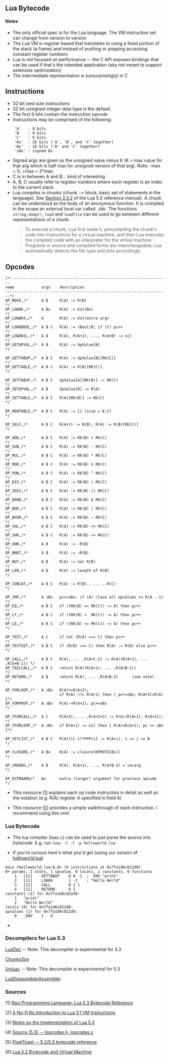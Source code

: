## Lua Bytecode

#### Notes

- The only official spec is for the Lua language. The VM instruction set can change from version to version
- The Lua VM is register based that translates to using a fixed portion of the stack (a frame) and instead of pushing or popping accessing constant register numbers
- Lua is not focused on performance -- the C API exposes bindings that can be used if that's the intended application (aka not meant to support extensive optimization)
- The intermediate representation is (unsurprisingly) in C

## Instructions
- 32 bit ixed size instructions
- 32 bit unsigned integer data type is the default.
- The first 6 bits contain the instruction opcode
- Instructions may be comprised of the following:
```
	'A'   : 8 bits
	'B'   : 9 bits
	'C'   : 9 bits
	'Ax'  : 26 bits ('A', 'B', and 'C' together)
	'Bx'  : 18 bits ('B' and 'C' together)
	'sBx' : signed Bx

```
- Signed args are given as the unsigned value minus K (K = max value for that arg which is half max for unsigned version of that arg). Note: -max = 0, +max = 2*max.
- C is in between A and B... kind of interesting
- A, B, C usually refer to register numbers where each register is an index to the current stack
- Lua compiles in chunks (chunk ::= block, basic set of statements in the language). See [Section 3.3.2](https://www.lua.org/manual/5.3/manual.html#3.3.2) of the Lua 5.3 reference manual). A chunk can be understood as the body of an anonymous function. It is compiled in the scope an external local var called `_ENV`. The functions `string.dump()`, `load` and `loadfile` can be used to go between different representations of a chunk.
	> To execute a chunk, Lua first loads it, precompiling the chunk's code into instructions for a virtual machine, and then Lua executes the compiled code with an interpreter for the virtual machine
	>Programs in source and compiled forms are interchangeable; Lua automatically detects the file type and acts accordingly

## Opcodes

```
/*----------------------------------------------------------------------
name            args    description
------------------------------------------------------------------------*/
OP_MOVE,/*      A B     R(A) := R(B)                                    */
OP_LOADK,/*     A Bx    R(A) := Kst(Bx)                                 */
OP_LOADKX,/*    A       R(A) := Kst(extra arg)                          */
OP_LOADBOOL,/*  A B C   R(A) := (Bool)B; if (C) pc++                    */
OP_LOADNIL,/*   A B     R(A), R(A+1), ..., R(A+B) := nil                */
OP_GETUPVAL,/*  A B     R(A) := UpValue[B]                              */

OP_GETTABUP,/*  A B C   R(A) := UpValue[B][RK(C)]                       */
OP_GETTABLE,/*  A B C   R(A) := R(B)[RK(C)]                             */

OP_SETTABUP,/*  A B C   UpValue[A][RK(B)] := RK(C)                      */
OP_SETUPVAL,/*  A B     UpValue[B] := R(A)                              */
OP_SETTABLE,/*  A B C   R(A)[RK(B)] := RK(C)                            */

OP_NEWTABLE,/*  A B C   R(A) := {} (size = B,C)                         */

OP_SELF,/*      A B C   R(A+1) := R(B); R(A) := R(B)[RK(C)]             */

OP_ADD,/*       A B C   R(A) := RK(B) + RK(C)                           */
OP_SUB,/*       A B C   R(A) := RK(B) - RK(C)                           */
OP_MUL,/*       A B C   R(A) := RK(B) * RK(C)                           */
OP_MOD,/*       A B C   R(A) := RK(B) % RK(C)                           */
OP_POW,/*       A B C   R(A) := RK(B) ^ RK(C)                           */
OP_DIV,/*       A B C   R(A) := RK(B) / RK(C)                           */
OP_IDIV,/*      A B C   R(A) := RK(B) // RK(C)                          */
OP_BAND,/*      A B C   R(A) := RK(B) & RK(C)                           */
OP_BOR,/*       A B C   R(A) := RK(B) | RK(C)                           */
OP_BXOR,/*      A B C   R(A) := RK(B) ~ RK(C)                           */
OP_SHL,/*       A B C   R(A) := RK(B) << RK(C)                          */
OP_SHR,/*       A B C   R(A) := RK(B) >> RK(C)                          */
OP_UNM,/*       A B     R(A) := -R(B)                                   */
OP_BNOT,/*      A B     R(A) := ~R(B)                                   */
OP_NOT,/*       A B     R(A) := not R(B)                                */
OP_LEN,/*       A B     R(A) := length of R(B)                          */

OP_CONCAT,/*    A B C   R(A) := R(B).. ... ..R(C)                       */

OP_JMP,/*       A sBx   pc+=sBx; if (A) close all upvalues >= R(A - 1)  */
OP_EQ,/*        A B C   if ((RK(B) == RK(C)) ~= A) then pc++            */
OP_LT,/*        A B C   if ((RK(B) <  RK(C)) ~= A) then pc++            */
OP_LE,/*        A B C   if ((RK(B) <= RK(C)) ~= A) then pc++            */

OP_TEST,/*      A C     if not (R(A) <=> C) then pc++                   */
OP_TESTSET,/*   A B C   if (R(B) <=> C) then R(A) := R(B) else pc++     */

OP_CALL,/*      A B C   R(A), ... ,R(A+C-2) := R(A)(R(A+1), ... ,R(A+B-1)) */
OP_TAILCALL,/*  A B C   return R(A)(R(A+1), ... ,R(A+B-1))              */
OP_RETURN,/*    A B     return R(A), ... ,R(A+B-2)      (see note)      */

OP_FORLOOP,/*   A sBx   R(A)+=R(A+2);
                        if R(A) <?= R(A+1) then { pc+=sBx; R(A+3)=R(A) }*/
OP_FORPREP,/*   A sBx   R(A)-=R(A+2); pc+=sBx                           */

OP_TFORCALL,/*  A C     R(A+3), ... ,R(A+2+C) := R(A)(R(A+1), R(A+2));  */
OP_TFORLOOP,/*  A sBx   if R(A+1) ~= nil then { R(A)=R(A+1); pc += sBx }*/

OP_SETLIST,/*   A B C   R(A)[(C-1)*FPF+i] := R(A+i), 1 <= i <= B        */

OP_CLOSURE,/*   A Bx    R(A) := closure(KPROTO[Bx])                     */

OP_VARARG,/*    A B     R(A), R(A+1), ..., R(A+B-2) = vararg            */

OP_EXTRAARG/*   Ax      extra (larger) argument for previous opcode     */
```
- This resource [[1](https://the-ravi-programming-language.readthedocs.io/en/latest/lua_bytecode_reference.html)] explains each op code instruction in detail as well as the notation (e.g. R(A) register A specified in field A)

- This resource [[5](https://blog.tst.sh/lua-5-2-5-3-bytecode-reference-incomplete/)] provides a simple walkthrough of each instruction. I recommend using this one!

### Lua Bytecode

- The lua compiler (luac.c) can be used to just parse the source into bytecode. E.g. run `luac -l -l -p helloworld.lua`

- If you're curious here's what you'd get (using our version of [helloworld.lua](../week0/helloworld.lua))

```
main <helloworld.lua:0,0> (4 instructions at 0x7fa1d6c022d0)
0+ params, 2 slots, 1 upvalue, 0 locals, 2 constants, 0 functions
	1	[11]	GETTABUP 	0 0 -1	; _ENV "print"
	2	[11]	LOADK    	1 -2	; "Hello World"
	3	[11]	CALL     	0 2 1
	4	[11]	RETURN   	0 1
constants (2) for 0x7fa1d6c022d0:
	1	"print"
	2	"Hello World"
locals (0) for 0x7fa1d6c022d0:
upvalues (1) for 0x7fa1d6c022d0:
	0	_ENV	1	0
```

- 

### Decompilers for Lua 5.3

[LuaDec](https://github.com/viruscamp/luadec)
-- Note: This decompiler is experimental for 5.3

[ChunkySpy](http://chunkspy.luaforge.net/)

[Unluac](https://sourceforge.net/projects/unluac/) -- Note: This decompiler is experimental for 5.3

[LuaDiassemblerAssembler](https://github.com/Altenius/LuaDisAss)

### Sources

[1] [Ravi Programming Language: Lua 5.3 Bytecode Reference](https://the-ravi-programming-language.readthedocs.io/en/latest/lua_bytecode_reference.html)

[2] [A No-Frills Introduction to Lua 5.1 VM Instructions](http://luaforge.net/docman/83/98/ANoFrillsIntroToLua51VMInstructions.pdf)

[3] [Notes on the Implementation of Lua 5.3](https://poga.github.io/lua53-notes/introduction.html)

[4] [Source (5.3) -- lopcodes.h, lopcodes.c](https://www.lua.org/source/5.3/)

[5] [PixelToast -- 5.2/5.3 bytecode reference](https://blog.tst.sh/lua-5-2-5-3-bytecode-reference-incomplete/)

[6] [Lua 5.2 Bytecode and Virtual Machine](http://files.catwell.info/misc/mirror/lua-5.2-bytecode-vm-dirk-laurie/lua52vm.html)
